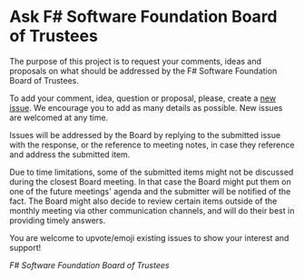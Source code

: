 # Ask F# Software Foundation Board of Trustees

The purpose of this project is to request your comments, ideas and proposals on what should be addressed by the F# Software Foundation Board of Trustees.

To add your comment, idea, question or proposal, please, create a [new issue](https://github.com/fsharp/fssf-ask-the-board/issues/new). We encourage you to add as many details as possible. New issues are welcomed at any time.

Issues will be addressed by the Board by replying to the submitted issue with the response, or the reference to meeting notes, in case they reference and address the submitted item.

Due to time limitations, some of the submitted items might not be discussed during the closest Board meeting. In that case the Board might put them on one of the future meetings' agenda and the submitter will be notified of the fact. The Board might also decide to review certain items outside of the monthly meeting via other communication channels, and will do their best in providing timely answers.

You are welcome to upvote/emoji existing issues to show your interest and support!

_F# Software Foundation Board of Trustees_
